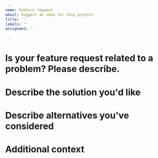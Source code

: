 ```yaml
---
name: Feature request
about: Suggest an idea for this project
title: ''
labels: ''
assignees: ''

---
```


# Is your feature request related to a problem? Please describe.

# Describe the solution you'd like

# Describe alternatives you've considered

# Additional context
